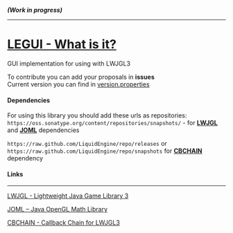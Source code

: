 _**(Work in progress)**_
___
# [LEGUI - What is it?](https://liquidengine.github.io/legui/)  
GUI implementation for using with LWJGL3  

To contribute you can add your proposals in **issues**  
Current version you can find in [version.properties](version.properties)

#### Dependencies
For using this library you should add these urls as repositories:  
`https://oss.sonatype.org/content/repositories/snapshots/` - for **[LWJGL](https://github.com/LWJGL/lwjgl3)** and **[JOML](https://github.com/JOML-CI/JOML)** dependencies

`https://raw.github.com/LiquidEngine/repo/releases` or  
`https://raw.github.com/LiquidEngine/repo/snapshots` for **[CBCHAIN](https://github.com/LiquidEngine/cbchain)** dependency
#### Links
-------------------------------
[LWJGL - Lightweight Java Game Library 3](https://github.com/LWJGL/lwjgl3)

[JOML – Java OpenGL Math Library](https://github.com/JOML-CI/JOML)

[CBCHAIN - Callback Chain for LWJGL3](https://github.com/LiquidEngine/cbchain)
